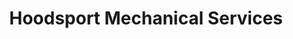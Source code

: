 ---
title: "Hoodsport Mechanical Services"
url: /hoodsport/hoodsport-mechanical-services/
shop: car repair
---